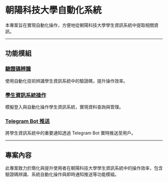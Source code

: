 # 朝陽科技大學自動化系統

本專案旨在實現自動化操作，方便地從朝陽科技大學學生資訊系統中提取相關資訊。

---

## 功能模組
### [驗證碼辨識](readme/Readme-YOLO.md)
使用自動化技術辨識學生資訊系統中的驗證碼，提升操作效率。

### [學生資訊系統操作](readme/Readme-CollageLogin.md)
模擬登入與自動化操作學生資訊系統，實現資料查詢與管理。

### [Telegram Bot 推送](readme/Readme-Telegram.md)
將學生資訊系統中的重要通知透過 Telegram Bot 實時推送至用戶。

---

## 專案內容
此專案致力於簡化與提升使用者在朝陽科技大學學生資訊系統中的操作效率，包含驗證碼辨識、系統自動化操作與即時通知推送等功能模組。


